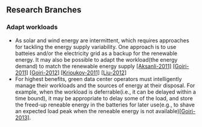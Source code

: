 Research Branches
---

### Adapt workloads
- As solar and wind energy are intermittent, which requires approaches for tackling the energy supply variability. One approach is to use batteies and/or the electricity grid as a backup for the renewable energy. It may also be possible to adapt the workload(the energy demand) to match the renewable energy supply 
[[Aksanli-2011]](http://dl.acm.org/citation.cfm?id=2039257)
[[Goiri-2011]](http://ieeexplore.ieee.org/xpls/abs_all.jsp?arnumber=6114408)
[[Goiri-2012]](http://dl.acm.org/citation.cfm?id=2168843)
[[Krioukov-2011]](http://www.cs.berkeley.edu/~culler/papers/IntegratingRenewableEnergy.pdf)
[[Liu-2012]](http://dl.acm.org/citation.cfm?id=2254779)
- For highest benefits, green data center operators must intelligently manage their workloads and the sources of energy at their disposal. For example, when the workload is deferrable(i.e., it can be delayed within a time bound), it may be appropriate to delay some of the load, and store the freed-up reneable energy in the batteries for later use(e.g., to shave an expected load peak when the reneable energy is not available)[[Goiri-2013]](https://github.com/hxwang/Seminar/blob/master/Paper-Summary/GoiriIK13_Designing-and-Managing-Datacenters-Powered-by-Renewable-Energy.md).
